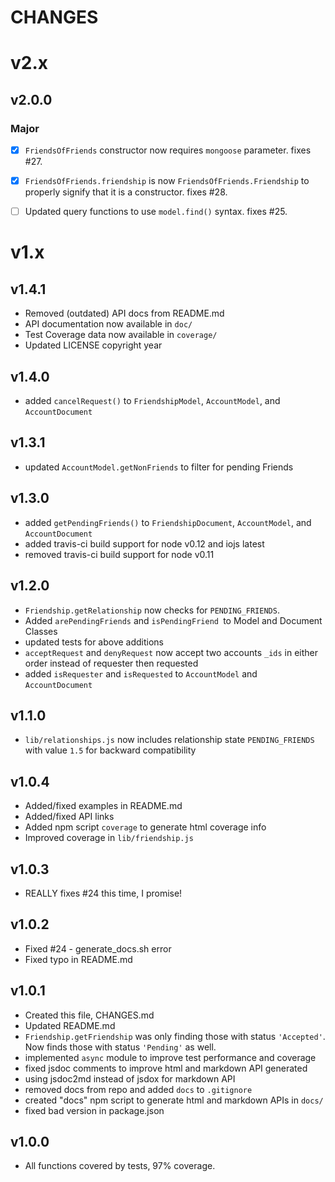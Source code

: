 CHANGES
=======

# v2.x

## v2.0.0

### Major
- [x] `FriendsOfFriends` constructor now requires `mongoose` parameter. fixes #27.
- [x] `FriendsOfFriends.friendship` is now `FriendsOfFriends.Friendship` to properly signify that it is a constructor. fixes #28.
- [ ] Updated query functions to use `model.find()` syntax. fixes #25. 


# v1.x

## v1.4.1
* Removed (outdated) API docs from README.md
* API documentation now available in `doc/`
* Test Coverage data now available in `coverage/`
* Updated LICENSE copyright year

## v1.4.0
* added `cancelRequest()` to `FriendshipModel`, `AccountModel`, and `AccountDocument`

## v1.3.1
* updated `AccountModel.getNonFriends` to filter for pending Friends

## v1.3.0
* added `getPendingFriends()` to `FriendshipDocument`, `AccountModel`, and `AccountDocument`
* added travis-ci build support for node v0.12 and iojs latest
* removed travis-ci build support for node v0.11

## v1.2.0
* `Friendship.getRelationship` now checks for `PENDING_FRIENDS`.
* Added `arePendingFriends` and `isPendingFriend `to Model and Document Classes
* updated tests for above additions
* `acceptRequest` and `denyRequest` now accept two accounts `_ids` in either order instead of requester then requested
* added `isRequester` and `isRequested` to `AccountModel` and `AccountDocument`

## v1.1.0
* `lib/relationships.js` now includes relationship state `PENDING_FRIENDS` with value `1.5` for backward compatibility

## v1.0.4 
* Added/fixed examples in README.md
* Added/fixed API links
* Added npm script `coverage` to generate html coverage info
* Improved coverage in `lib/friendship.js`

## v1.0.3
* REALLY fixes #24 this time, I promise!

## v1.0.2 

* Fixed #24 - generate_docs.sh error
* Fixed typo in README.md

## v1.0.1

* Created this file, CHANGES.md
* Updated README.md
* `Friendship.getFriendship` was only finding those with status `'Accepted'`. Now finds those with status `'Pending'` as well.
* implemented `async` module to improve test performance and coverage
* fixed jsdoc comments to improve html and markdown API generated
* using jsdoc2md instead of jsdox for markdown API
* removed docs from repo and added `docs` to `.gitignore`
* created "docs" npm script to generate html and markdown APIs in `docs/`
* fixed bad version in package.json 

## v1.0.0

* All functions covered by tests, 97% coverage.

